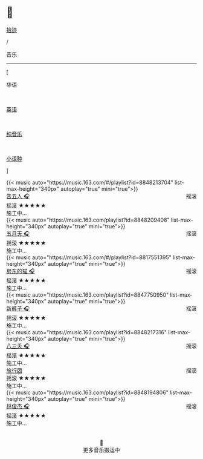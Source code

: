 # 🎹


<div class="nav-tab">
  <a href="../../cages"><p class="not">拾迹</p></a>
  <p class="now">/</p><p class="now">音乐</p>
</div>

---

<div class="nav-tab">
  <p class="bord">[</p>
  <p class="now">华语</p>&nbsp;
  <a href="../music-en"><p class="not">英语</p></a>&nbsp;
  <a href="../music-light"><p class="not">纯音乐</p></a>&nbsp;
  <a href="../music-other"><p class="not">小语种</p></a>
  <p class="bord">]</p>
</div>

<div class="culture-list" cover-src="" json-src="books.json">
  <div class="media-app">
    <div class="media-cover-round">{{< music auto="https://music.163.com/#/playlist?id=8848213704" list-max-height="340px" autoplay="true" mini="true">}}</div>
    <div class="media-meta">
      <div class="media-meta-item title"><a href="">告五人 🎧</a><span style="float:right;font-weight:400">摇滚</span></div>
      <div class="media-meta-item">
        <span class="author">摇滚</span>
        <span class="star-score">★★★★★</span>
      </div>
      <div class="media-meta-item-app intro">施工中...</div> 
    </div>
  </div>
  <div class="media-app">
    <div class="media-cover-round">{{< music auto="https://music.163.com/playlist?id=8848209408" list-max-height="340px" autoplay="true" mini="true">}}</div>
    <div class="media-meta">
      <div class="media-meta-item title"><a href="">五月天 🎧</a><span style="float:right;font-weight:400">摇滚</span></div>
      <div class="media-meta-item">
        <span class="author">摇滚</span>
        <span class="star-score">★★★★★</span>
      </div>
      <div class="media-meta-item-app intro">施工中...</div> 
    </div>
  </div>
  <div class="media-app">
    <div class="media-cover-round">{{< music auto="https://music.163.com/#/playlist?id=8817551395" list-max-height="340px" autoplay="true" mini="true">}}</div>
    <div class="media-meta">
      <div class="media-meta-item title"><a href="./fangdongdemao/">房东的猫 🎧</a><span style="float:right;font-weight:400">摇滚</span></div>
      <div class="media-meta-item">
        <span class="author">摇滚</span>
        <span class="star-score">★★★★★</span>
      </div>
      <div class="media-meta-item-app intro">施工中...</div> 
    </div>
  </div>
  <div class="media-app">
    <div class="media-cover-round">{{< music auto="https://music.163.com/playlist?id=8847750950" list-max-height="340px" autoplay="true" mini="true">}}</div>
    <div class="media-meta">
      <div class="media-meta-item title"><a href="">新裤子 🎧</a><span style="float:right;font-weight:400">摇滚</span></div>
      <div class="media-meta-item">
        <span class="author">摇滚</span>
        <span class="star-score">★★★★★</span>
      </div>
      <div class="media-meta-item-app intro">施工中...</div> 
    </div>
  </div>
  <div class="media-app">
    <div class="media-cover-round">{{< music auto="https://music.163.com/playlist?id=8848217316" list-max-height="340px" autoplay="true" mini="true">}}</div>
    <div class="media-meta">
      <div class="media-meta-item title"><a href="">八三夭 🎧</a><span style="float:right;font-weight:400">摇滚</span></div>
      <div class="media-meta-item">
        <span class="author">摇滚</span>
        <span class="star-score">★★★★★</span>
      </div>
      <div class="media-meta-item-app intro">施工中...</div> 
    </div>
  </div>
  <div class="media-app">
    <div class="media-cover-music" style="background-image:url(https://p0.ssl.img.360kuai.com/t017b57ca43cdf8df63.jpg); background-size: 88px 100px;"></div>
    <div class="media-meta">
      <div class="media-meta-item title"><a href="">旅行团</a><span style="float:right;font-weight:400">摇滚</span></div>
      <div class="media-meta-item">
        <span class="author">摇滚</span>
        <span class="star-score">★★★★★</span>
      </div>
      <div class="media-meta-item-app intro">施工中...</div> 
    </div>
  </div>
  <div class="media-app">
    <div class="media-cover-round">{{< music auto="https://music.163.com/playlist?id=8848194806" list-max-height="340px" autoplay="true" mini="true">}}</div>
    <div class="media-meta">
      <div class="media-meta-item title"><a href="">林俊杰 🎧</a><span style="float:right;font-weight:400">摇滚</span></div>
      <div class="media-meta-item">
        <span class="author">摇滚</span>
        <span class="star-score">★★★★★</span>
      </div>
      <div class="media-meta-item-app intro">施工中...</div> 
    </div>
  </div>
</div>

<center><br><br>🔐<br>更多音乐搬运中</center>
